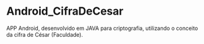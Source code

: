 # Android_CifraDeCesar
APP Android, desenvolvido em JAVA para criptografia, utilizando o conceito da cifra de César (Faculdade).
